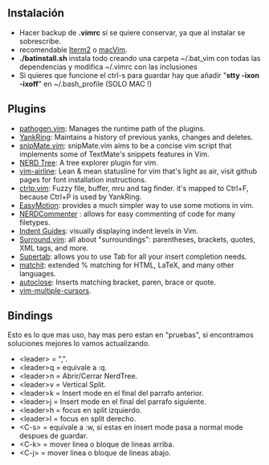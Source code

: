 ## Instalación


- Hacer backup de **.vimrc**  si se quiere conservar, ya que al instalar se sobrescribe.
- recomendable [Iterm2](http://www.iterm2.com/) o [macVim](https://code.google.com/p/macvim/).
- **./batinstall.sh** instala todo creando una carpeta ~/.bat_vim con todas las dependencias y modifica ~/.vimrc con las inclusiones
- Si quieres que funcione el ctrl-s para guardar hay que añadir "**stty -ixon -ixoff**" en ~/.bash_profile (SOLO MAC !)

## Plugins

- [pathogen.vim](https://github.com/tpope/vim-pathogen): Manages the runtime path of the plugins.
- [YankRing](https://github.com/vim-scripts/YankRing.vim): Maintains a history of previous yanks, changes and deletes.
- [snipMate.vim](https://github.com/garbas/vim-snipmate): snipMate.vim aims to be a concise vim script that implements some of TextMate's snippets features in Vim.
- [NERD Tree](https://github.com/scrooloose/nerdtree): A tree explorer plugin for vim.
- [vim-airline](https://github.com/bling/vim-airline): Lean & mean statusline for vim that's light as air, visit github pages for font installation instructions.
- [ctrlp.vim](https://github.com/kien/ctrlp.vim): Fuzzy file, buffer, mru and tag finder. it's mapped to Ctrl+F, because Ctrl+P is used by YankRing.
- [EasyMotion](https://github.com/Lokaltog/vim-easymotion): provides a much simpler way to use some motions in vim.
- [NERDCommenter](https://github.com/scrooloose/nerdcommenter) : allows for easy commenting of code for many filetypes. 
- [Indent Guides](https://github.com/nathanaelkane/vim-indent-guides): visually displaying indent levels in Vim.
- [Surround.vim](https://github.com/tpope/vim-surround): all about "surroundings": parentheses, brackets, quotes, XML tags, and more.
- [Supertab](https://github.com/ervandew/supertab): allows you to use Tab for all your insert completion needs.
- [matchit](http://www.vim.org/scripts/script.php?script_id=39): extended % matching for HTML, LaTeX, and many other languages.
- [autoclose](http://www.vim.org/scripts/script.php?script_id=1849): Inserts matching bracket, paren, brace or quote.
- [vim-multiple-cursors](https://github.com/terryma/vim-multiple-cursors).

## Bindings

Esto es lo que mas uso, hay mas pero estan en "pruebas", si encontramos soluciones mejores lo vamos actualizando.

- \<leader\> = ",".
- \<leader\>q = equivale a :q.
- \<leader\>n = Abrir/Cerrar NerdTree.
- \<leader\>v = Vertical Split.
- \<leader\>k = Insert mode en el final del parrafo anterior.
- \<leader\>j = Insert mode en el final del parrafo siguiente.
- \<leader\>h = focus en split izquierdo.
- \<leader\>l = focus en split derecho.
- \<C-s\> = equivale a :w, si estas en insert mode pasa a normal mode despues de guardar.
- \<C-k\> = mover linea o bloque de lineas arriba.
- \<C-j\> = mover linea o bloque de lineas abajo.
